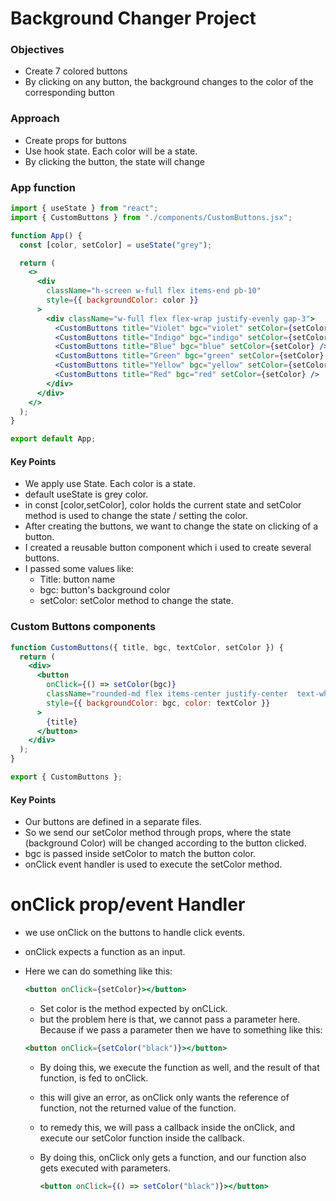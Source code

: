 # Background Changer Project

### Objectives

- Create 7 colored buttons
- By clicking on any button, the background changes to the color of the corresponding button

### Approach

- Create props for buttons
- Use hook state. Each color will be a state.
- By clicking the button, the state will change

### App function

```jsx
import { useState } from "react";
import { CustomButtons } from "./components/CustomButtons.jsx";

function App() {
  const [color, setColor] = useState("grey");

  return (
    <>
      <div
        className="h-screen w-full flex items-end pb-10"
        style={{ backgroundColor: color }}
      >
        <div className="w-full flex flex-wrap justify-evenly gap-3">
          <CustomButtons title="Violet" bgc="violet" setColor={setColor} />
          <CustomButtons title="Indigo" bgc="indigo" setColor={setColor} />
          <CustomButtons title="Blue" bgc="blue" setColor={setColor} />
          <CustomButtons title="Green" bgc="green" setColor={setColor} />
          <CustomButtons title="Yellow" bgc="yellow" setColor={setColor} />
          <CustomButtons title="Red" bgc="red" setColor={setColor} />
        </div>
      </div>
    </>
  );
}

export default App;
```

#### Key Points

- We apply use State. Each color is a state.
- default useState is grey color.
- in const [color,setColor], color holds the current state and setColor method is used to change the state / setting the color.
- After creating the buttons, we want to change the state on clicking of a button.
- I created a reusable button component which i used to create several buttons.
- I passed some values like:
  - Title: button name
  - bgc: button's background color
  - setColor: setColor method to change the state.

### Custom Buttons components

```jsx
function CustomButtons({ title, bgc, textColor, setColor }) {
  return (
    <div>
      <button
        onClick={() => setColor(bgc)}
        className="rounded-md flex items-center justify-center  text-white "
        style={{ backgroundColor: bgc, color: textColor }}
      >
        {title}
      </button>
    </div>
  );
}

export { CustomButtons };
```

#### Key Points

- Our buttons are defined in a separate files.
- So we send our setColor method through props, where the state (background Color) will be changed according to the button clicked.
- bgc is passed inside setColor to match the button color.
- onClick event handler is used to execute the setColor method.

# onClick prop/event Handler

- we use onClick on the buttons to handle click events.
- onClick expects a function as an input.
- Here we can do something like this:

  ```jsx
  <button onClick={setColor}></button>
  ```

  - Set color is the method expected by onCLick.
  - but the problem here is that, we cannot pass a parameter here. Because if we pass a parameter then we have to something like this:

  ```jsx
  <button onClick={setColor("black")}></button>
  ```

  - By doing this, we execute the function as well, and the result of that function, is fed to onClick.
  - this will give an error, as onClick only wants the reference of function, not the returned value of the function.
  - to remedy this, we will pass a callback inside the onClick, and execute our setColor function inside the callback.
  - By doing this, onClick only gets a function, and our function also gets executed with parameters.

    ```jsx
    <button onClick={() => setColor("black")}></button>
    ```
